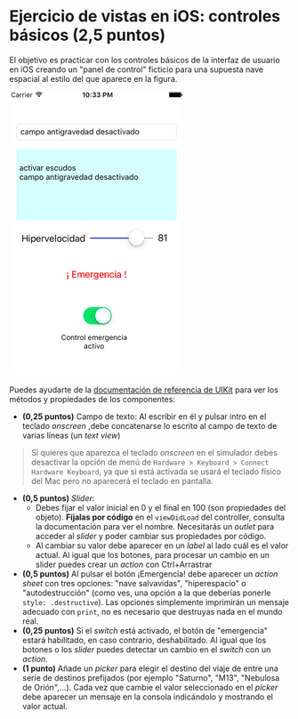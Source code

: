 # Ejercicio de vistas en iOS: controles básicos (2,5 puntos)

El objetivo es practicar con los controles básicos de la interfaz de usuario en iOS creando un "panel de control" ficticio para una supuesta nave espacial al estilo del que aparece en la figura.

![](images/panel_control.png)

Puedes ayudarte de la [documentación de referencia de UIKit](https://developer.apple.com/documentation/uikit/views_and_controls) para ver los métodos y propiedades de los componentes:

- **(0,25 puntos)** Campo de texto: Al escribir en él y pulsar intro en el teclado *onscreen* ,debe concatenarse lo escrito al campo de texto de varias líneas (un *text view*)

> Si quieres que aparezca el teclado *onscreen* en el simulador debes desactivar la opción de menú de `Hardware > Keyboard > Connect Hardware Keyboard`, ya que si está activada se usará el teclado físico del Mac pero no aparecerá el teclado en pantalla.

- **(0,5 puntos)** *Slider*: 
    + Debes fijar el valor inicial en 0 y el final en 100 (son propiedades del objeto). **Fíjalas por código** en el `viewDidLoad` del controller, consulta la documentación para ver el nombre. Necesitarás un *outlet* para acceder al *slider* y poder cambiar sus propiedades por código.
    + Al cambiar su valor debe aparecer en un *label* al lado cuál es el valor actual. Al igual que los botones, para procesar un cambio en un slider puedes crear un *action* con Ctrl+Arrastrar
- **(0,5 puntos)** Al pulsar el botón ¡Emergencia! debe aparecer un *action sheet* con tres opciones: "nave salvavidas", "hiperespacio" o "autodestrucción" (como ves, una opción a la que deberías ponerle `style: .destructive`). Las opciones simplemente imprimirán un mensaje adecuado con `print`, no es necesario que destruyas nada en el mundo real.
- **(0,25 puntos)** Si el *switch* está activado, el botón de "emergencia" estará habilitado, en caso contrario, deshabilitado. Al igual que los botones o los *slider* puedes detectar un cambio en el *switch* con un *action*.
- **(1 punto)** Añade un *picker* para elegir el destino del viaje de entre una serie de destinos prefijados (por ejemplo "Saturno", "M13", "Nebulosa de Orión",...). Cada vez que cambie el valor seleccionado en el *picker* debe aparecer un mensaje en la consola indicándolo y mostrando el valor actual.

